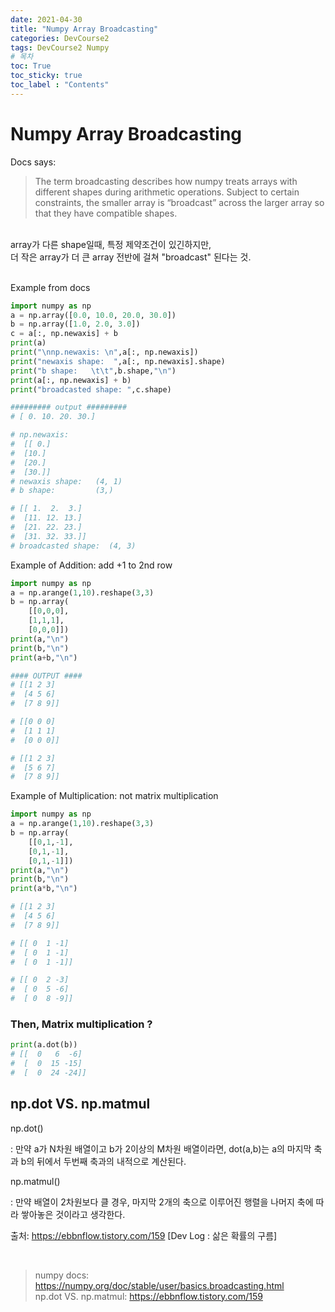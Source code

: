 ```yaml
---
date: 2021-04-30
title: "Numpy Array Broadcasting"
categories: DevCourse2
tags: DevCourse2 Numpy
# 목차
toc: True  
toc_sticky: true 
toc_label : "Contents"
---
```


# Numpy Array Broadcasting

Docs says:
> The term broadcasting describes how numpy treats arrays with different shapes during arithmetic operations. Subject to certain constraints, the smaller array is “broadcast” across the larger array so that they have compatible shapes.  

<br>
array가 다른 shape일때, 특정 제약조건이 있긴하지만,<br>
더 작은 array가 더 큰 array 전반에 걸쳐 "broadcast" 된다는 것.  

<br>Example from docs
```python
import numpy as np
a = np.array([0.0, 10.0, 20.0, 30.0])
b = np.array([1.0, 2.0, 3.0])
c = a[:, np.newaxis] + b
print(a)
print("\nnp.newaxis: \n",a[:, np.newaxis])
print("newaxis shape:  ",a[:, np.newaxis].shape)
print("b shape:   \t\t",b.shape,"\n")
print(a[:, np.newaxis] + b)
print("broadcasted shape: ",c.shape)

######### output #########
# [ 0. 10. 20. 30.]

# np.newaxis: 
#  [[ 0.]
#  [10.]
#  [20.]
#  [30.]]
# newaxis shape:   (4, 1)
# b shape:         (3,) 

# [[ 1.  2.  3.]
#  [11. 12. 13.]
#  [21. 22. 23.]
#  [31. 32. 33.]]
# broadcasted shape:  (4, 3)
```


Example of Addition: add +1 to 2nd row
```python
import numpy as np
a = np.arange(1,10).reshape(3,3)
b = np.array(
    [[0,0,0],
    [1,1,1],
    [0,0,0]])
print(a,"\n")
print(b,"\n")
print(a+b,"\n")

#### OUTPUT ####
# [[1 2 3]
#  [4 5 6]
#  [7 8 9]] 

# [[0 0 0]
#  [1 1 1]
#  [0 0 0]] 

# [[1 2 3]
#  [5 6 7]
#  [7 8 9]] 
```

Example of Multiplication: not matrix multiplication
```python
import numpy as np
a = np.arange(1,10).reshape(3,3)
b = np.array(
    [[0,1,-1],
    [0,1,-1],
    [0,1,-1]])
print(a,"\n")
print(b,"\n")
print(a*b,"\n")

# [[1 2 3]
#  [4 5 6]
#  [7 8 9]] 

# [[ 0  1 -1]
#  [ 0  1 -1]
#  [ 0  1 -1]] 

# [[ 0  2 -3]
#  [ 0  5 -6]
#  [ 0  8 -9]] 

```

### Then, Matrix multiplication ?
```python
print(a.dot(b))
# [[  0   6  -6]
#  [  0  15 -15]
#  [  0  24 -24]]
```

## np.dot VS. np.matmul
np.dot()

: 만약 a가 N차원 배열이고 b가 2이상의 M차원 배열이라면, dot(a,b)는 a의 마지막 축과 b의 뒤에서 두번째 축과의 내적으로 계산된다.

np.matmul()

: 만약 배열이 2차원보다 클 경우, 마지막 2개의 축으로 이루어진 행렬을 나머지 축에 따라 쌓아놓은 것이라고 생각한다.


출처: https://ebbnflow.tistory.com/159 [Dev Log : 삶은 확률의 구름]



<br>

> numpy docs:  <https://numpy.org/doc/stable/user/basics.broadcasting.html><br>
> np.dot VS. np.matmul: <https://ebbnflow.tistory.com/159>